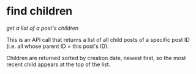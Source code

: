 # find children
*get a list of a post's children*

This is an API call that returns a list of all child posts of a specific post ID (i.e. all whose parent ID = this post's ID).

Children are returned sorted by creation date, newest first, so the most recent child appears at the top of the list.